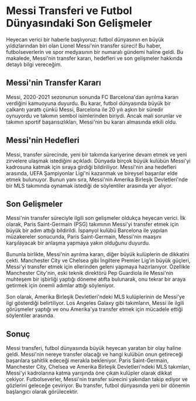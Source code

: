 # Messi Transferi ve Futbol Dünyasındaki Son Gelişmeler

Heyecan verici bir haberle başlıyoruz: futbol dünyasının en büyük yıldızlarından biri olan Lionel Messi'nin transfer süreci! Bu haber, futbolseverlerin ve spor medyasının bir numaralı gündemi haline geldi. Bu makalede, Messi'nin transfer kararı, hedefleri ve son gelişmeler hakkında detaylı bilgi vereceğim.

## Messi'nin Transfer Kararı

Messi, 2020-2021 sezonunun sonunda FC Barcelona'dan ayrılma kararı verdiğini kamuoyuna duyurdu. Bu karar, futbol dünyasında büyük bir çalkantı yarattı çünkü Messi, Barcelona ile 20 yılı aşkın bir süredir oynuyordu ve takımın sembol isimlerinden biriydi. Ancak mali sorunlar ve takımın sportif başarısızlıkları, Messi'nin bu kararı almasında etkili oldu.

## Messi'nin Hedefleri

Messi, transfer sürecinde, yeni bir takımda kariyerine devam etmek ve yeni zirvelere ulaşmak istediğini açıkladı. Dünyada birçok büyük kulübün Messi'yi kadrosuna katmak için sıraya girdiği bildiriliyor. Messi'nin ana hedefleri arasında, UEFA Şampiyonlar Ligi'ni kazanmak ve bireysel başarılar elde etmek bulunuyor. Bunun yanı sıra, Messi'nin Amerika Birleşik Devletleri'nde bir MLS takımında oynamak istediği de söylentiler arasında yer alıyor.

## Son Gelişmeler

Messi'nin transfer süreciyle ilgili son gelişmeler oldukça heyecan verici. İlk olarak, Paris Saint-Germain (PSG) takımının Messi'yi transfer etmek için büyük bir adım attığı bildirildi. İspanyol kulübü Barcelona ile yapılan müzakereler sonucunda, Paris Saint-Germain, Messi'nin maaşını karşılayacak bir anlaşma yapmaya yakın olduğunu duyurdu.

Bununla birlikte, Messi'nin ayrılma kararı, diğer büyük kulüplerin de dikkatini çekti. Manchester City ve Chelsea gibi İngiltere Premier Lig'in büyük güçleri, Messi'yi transfer etmek için ellerinden geleni yapmaya hazırlanıyor. Özellikle Manchester City'nin, eski teknik direktörü Pep Guardiola ile Messi'nin muhteşem bir işbirliği yaptığı döneme atıfta bulunarak, onu tekrar bir araya getirmek için önemli adımlar attığı söyleniyor.

Son olarak, Amerika Birleşik Devletleri'ndeki MLS kulüplerinin de Messi'ye ilgi gösterdiği belirtiliyor. Los Angeles Galaxy gibi takımların, Messi ile ilgili görüşmeler yaptığı ve onu Amerika'ya transfer etmek için mücadele ettiği söylentiler arasında.

## Sonuç

Messi transferi, futbol dünyasında büyük heyecan yaratan bir olay haline geldi. Messi'nin nereye transfer olacağı ve hangi kulübün onun getireceği başarılara şahitlik edeceği merakla bekleniyor. Paris Saint-Germain, Manchester City, Chelsea ve Amerika Birleşik Devletleri'ndeki MLS takımları, Messi'yi kadrolarına katma yarışında öne çıkan kulüpler olarak dikkat çekiyor. Futbolseverler, Messi'nin transfer sürecini yakından takip ediyor ve gözlerini geleceğe çeviriyor. Bu transfer, futbol dünyasında yeni bir dönemin başlangıcı olarak görülecektir.